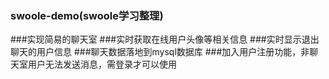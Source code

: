 ### swoole-demo(swoole学习整理)
###实现简易的聊天室
###实时获取在线用户头像等相关信息
###实时显示退出聊天的用户信息
###聊天数据落地到mysql数据库
###加入用户注册功能，非聊天室用户无法发送消息，需登录才可以使用